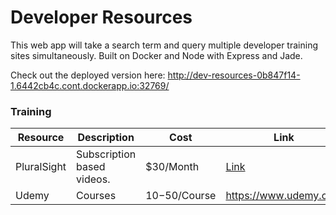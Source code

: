 # Developer Resources
This web app will take a search term and query multiple developer training sites simultaneously. 
Built on Docker and Node with Express and Jade.

Check out the deployed version here: http://dev-resources-0b847f14-1.6442cb4c.cont.dockerapp.io:32769/

### Training
| Resource | Description | Cost |Link |
|---|---|---|---|
| PluralSight | Subscription based videos. | $30/Month | [Link](https://www.pluralsight.com) |
| Udemy | Courses | $10-$50/Course | https://www.udemy.com |
